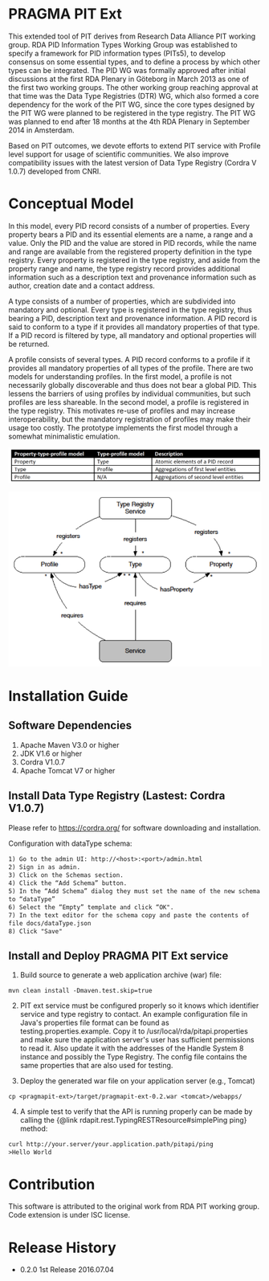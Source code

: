 # PRAGMA PIT Ext

This extended tool of PIT derives from Research Data Alliance PIT working group. RDA PID Information Types Working Group was established to specify a framework for PID information types (PITs5), to develop consensus on some essential types, and to define a process by which other types can be integrated. The PID WG was formally approved after initial discussions at the first RDA Plenary in Göteborg in March 2013 as one of the first two working groups. The other working group reaching approval at that time was the Data Type Registries (DTR) WG, which also formed a core dependency for the work of the PIT WG, since the core types designed by the PIT WG were planned to be registered in the type registry. The PIT WG was planned to end after 18 months at the 4th RDA Plenary in September 2014 in Amsterdam.

Based on PIT outcomes, we devote efforts to extend PIT service with Profile level support for usage of scientific communities. We also improve compatibility issues with the latest version of Data Type Registry (Cordra V 1.0.7) developed from CNRI.


# Conceptual Model

In this model, every PID record consists of a number of properties. Every property bears a PID and its essential elements are a name, a range and a value. Only the PID and the value are stored in PID records, while the name and range are available from the registered property definition in the type registry. Every property is registered in the type registry, and aside from the property range and name, the type registry record provides additional information such as a description text and provenance information such as author, creation date and a contact address.

A type consists of a number of properties, which are subdivided into mandatory and optional. Every type is registered in the type registry, thus bearing a PID, description text and provenance information. A PID record is said to conform to a type if it provides all mandatory properties of that type. If a PID record is filtered by type, all mandatory and optional properties will be returned.

A profile consists of several types. A PID record conforms to a profile if it provides all mandatory properties of all types of the profile. There are two models for understanding profiles. In the first model, a profile is not necessarily globally discoverable and thus does not bear a global PID. This lessens the barriers of using profiles by individual communities, but such profiles are less shareable. In the second model, a profile is registered in the type registry. This motivates re-use of profiles and may increase interoperability, but the mandatory registration of profiles may make their usage too costly. The prototype implements the first model through a somewhat minimalistic emulation.

![alt tag](https://raw.githubusercontent.com/Data-to-Insight-Center/RDA-PRAGMA-Data-Service/master/pragmapit-ext/docs/tableview.png)

![alt tag](https://raw.githubusercontent.com/Data-to-Insight-Center/RDA-PRAGMA-Data-Service/master/pragmapit-ext/docs/datamodel.png)

# Installation Guide

## Software Dependencies

1. Apache Maven V3.0 or higher
2. JDK V1.6 or higher
3. Cordra V1.0.7
4. Apache Tomcat V7 or higher

## Install Data Type Registry (Lastest: Cordra V1.0.7)
Please refer to https://cordra.org/ for software downloading and installation.

Configuration with dataType schema:

```
1) Go to the admin UI: http://<host>:<port>/admin.html
2) Sign in as admin.
3) Click on the Schemas section.
4) Click the “Add Schema” button.
5) In the “Add Schema” dialog they must set the name of the new schema to “dataType” 
6) Select the “Empty” template and click “OK".
7) In the text editor for the schema copy and paste the contents of file docs/dataType.json
8) Click "Save"
```

## Install and Deploy PRAGMA PIT Ext service
1) Build source to generate a web application archive (war) file:

```
mvn clean install -Dmaven.test.skip=true
```

2) PIT ext service must be configured properly so it knows which identifier service and type registry to contact.
An example configuration file in Java's properties file format can be found as testing.properties.example. Copy it to /usr/local/rda/pitapi.properties and make sure the application server's user has sufficient permissions to read it. Also update it with the addresses of the Handle System 8 instance and possibly the Type Registry. The config file contains the same properties that are also used for testing.

3) Deploy the generated war file on your application server (e.g., Tomcat)

```
cp <pragmapit-ext>/target/pragmapit-ext-0.2.war <tomcat>/webapps/
```

4) A simple test to verify that the API is running properly can be made by calling the {@link rdapit.rest.TypingRESTResource#simplePing ping} method:

```
curl http://your.server/your.application.path/pitapi/ping
>Hello World
```

# Contribution
This software is attributed to the original work from RDA PIT working group. Code extension is under ISC license.

# Release History
* 0.2.0 1st Release 2016.07.04



